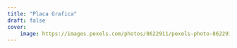 ```yaml
---
title: "Placa Grafica"
draft: false
cover:
    image: https://images.pexels.com/photos/8622911/pexels-photo-8622911.jpeg?auto=compress&cs=tinysrgb&w=1600
---
```


